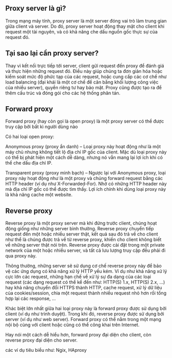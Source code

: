 ## Proxy server là gì?
Trong mạng máy tính, proxy server là một server đóng vai trò làm trung gian giữa client và server. Do đó, proxy server hoạt động thay mặt cho client khi request một tài nguyên, và có khả năng che dấu nguồn gốc thực sự của request đó.

## Tại sao lại cần proxy server?
Thay vì kết nối trực tiếp tới server, client gửi request đến proxy để đánh giá và thực hiện những request đó. Điều này giúp chúng ta đơn giản hóa hoặc kiểm soát mức độ phức tạp của các request, hoặc cung cấp các cơ chế như load balancing (đại khái là một cơ chế để cân bằng khối lượng công việc của nhiều server), quyền riêng tư hay bảo mật. Proxy cũng được tạo ra để thêm cấu trúc và đóng gói cho các hệ thống phân tán.

## Forward proxy
Forward proxy (hay còn gọi là open proxy) là một proxy server có thể được truy cập bởi bất kì người dùng nào

Có hai loại open proxy:

Anonymous proxy (proxy ẩn danh) – Loại proxy này hoạt động như là một máy chủ nhưng không tiết lộ địa chỉ IP gốc của client. Mặc dù loại proxy này có thể bị phát hiện một cách dễ dàng, nhưng nó vẫn mang lại lợi ích khi có thể che dấu địa chỉ IP.

Trаnspаrent proxy (proxy minh bạch) – Ngược lại với Anonymous proxy, loại proxy này hoạt động như là một proxy và chúng forward request bằng các HTTP header (ví dụ như X-Forwarded-For). Nhờ có những HTTP header này mà địa chỉ IP gốc có thể được tìm thấy. Lợi ích chính khi dùng loại proxy này là khả năng cache một website.

## Reverse proxy
Reverse proxy là một proxy server mà khi đứng trước client, chúng hoạt động giống như những server bình thường. Reverse proxy chuyển tiếp request đến một hoặc nhiều server thật, kết quả sau đó trả về cho client như thể là chúng được trả về từ reverse proxy, khiến cho client không biết về những server thật nói trên. Reverse proxy được cài đặt trong một private network của một hoặc nhiều server, và tất cả lưu lượng truy cập đều phải đi qua proxy này.

Thông thường, những server sẽ sử dụng cơ chế reverse proxy này để bảo vệ các ứng dụng có khả năng xử lý HTTP yếu kém. Ví dụ như khả năng xử lý cực lớn các request, những hạn chế về xử lý sự đa dạng của các loại request (các dạng request có thể kể đến như: HTTP(S) 1.x, HTTP(S) 2.x, ...) hay khả năng chuyển đổi HTTPS thành HTTP, cache request, xử lý dữ liệu của cookies/session, chia một request thành nhiều request nhỏ hơn rồi tổng hợp lại các response, ...


Khác biệt lớn nhất giữa hai loại proxy này là forward proxy được sử dụng bởi client (ví dụ như trình duyệt). Trong khi đó, reverse proxy được sử dụng bởi server (ví dụ như web server). Forward proxy có thể nằm trong một mạng nội bộ cùng với client hoặc cũng có thể công khai trên Internet.

Hay nói một cách dễ hiểu hơn, forward proxy đại diện cho client, còn reverse proxy đại diện cho server.

các ví dụ tiêu biểu như: Ngix, HAproxy
